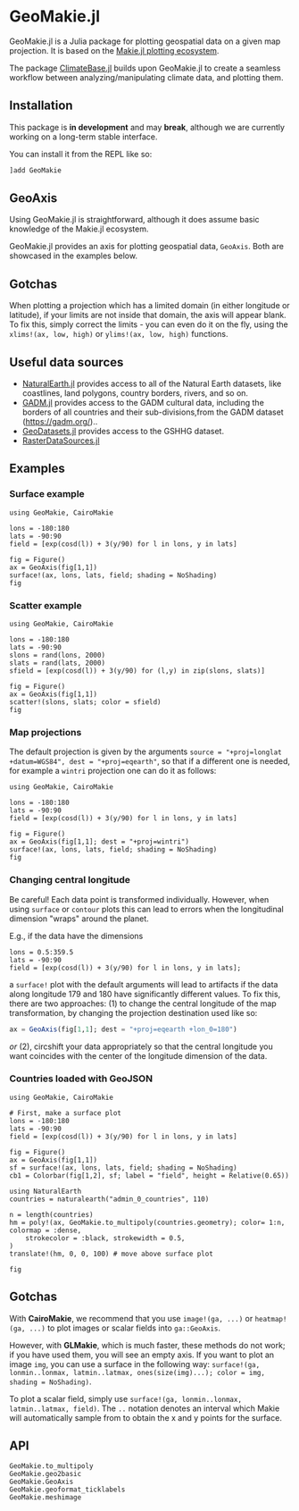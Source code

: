 # GeoMakie.jl
GeoMakie.jl is a Julia package for plotting geospatial data on a given map projection. It is based on the [Makie.jl plotting ecosystem](https://docs.makie.org/stable/).

The package [ClimateBase.jl](https://juliaclimate.github.io/ClimateBase.jl/dev/) builds upon GeoMakie.jl to create a seamless workflow between analyzing/manipulating climate data, and plotting them.

## Installation

This package is **in development** and may **break**, although we are currently working on a long-term stable interface.

You can install it from the REPL like so:
```julia
]add GeoMakie
```

## GeoAxis
Using GeoMakie.jl is straightforward, although it does assume basic knowledge of the Makie.jl ecosystem.

GeoMakie.jl provides an axis for plotting geospatial data, `GeoAxis`. Both are showcased in the examples below.


## Gotchas

When plotting a projection which has a limited domain (in either longitude or latitude), if your limits are not inside that domain, the axis will appear blank.  To fix this, simply correct the limits - you can even do it on the fly, using the `xlims!(ax, low, high)` or `ylims!(ax, low, high)` functions.

## Useful data sources

- [NaturalEarth.jl](https://github.com/JuliaGeo/NaturalEarth.jl) provides access to all of the Natural Earth datasets, like coastlines, land polygons, country borders, rivers, and so on.
- [GADM.jl](https://github.com/JuliaGeo/GADM.jl) provides access to the GADM cultural data, including the borders of all countries and their sub-divisions,from the GADM dataset (https://gadm.org/)..
- [GeoDatasets.jl](https://github.com/JuliaGeo/GeoDatasets.jl) provides access to the GSHHG dataset.
- [RasterDataSources.jl](https://github.com/EcoJulia/RasterDataSources.jl) 

## Examples

### Surface example
```@example MAIN
using GeoMakie, CairoMakie

lons = -180:180
lats = -90:90
field = [exp(cosd(l)) + 3(y/90) for l in lons, y in lats]

fig = Figure()
ax = GeoAxis(fig[1,1])
surface!(ax, lons, lats, field; shading = NoShading)
fig
```

### Scatter example
```@example MAIN
using GeoMakie, CairoMakie

lons = -180:180
lats = -90:90
slons = rand(lons, 2000)
slats = rand(lats, 2000)
sfield = [exp(cosd(l)) + 3(y/90) for (l,y) in zip(slons, slats)]

fig = Figure()
ax = GeoAxis(fig[1,1])
scatter!(slons, slats; color = sfield)
fig
```

### Map projections
The default projection is given by the arguments `source = "+proj=longlat +datum=WGS84", dest = "+proj=eqearth"`, so that if a different one is needed, for example a `wintri` projection one can do it as follows:
```@example MAIN
using GeoMakie, CairoMakie

lons = -180:180
lats = -90:90
field = [exp(cosd(l)) + 3(y/90) for l in lons, y in lats]

fig = Figure()
ax = GeoAxis(fig[1,1]; dest = "+proj=wintri")
surface!(ax, lons, lats, field; shading = NoShading)
fig
```

### Changing central longitude
Be careful! Each data point is transformed individually.
However, when using `surface` or `contour` plots this can lead to errors when the longitudinal dimension "wraps" around the planet.

E.g., if the data have the dimensions

```@example MAIN
lons = 0.5:359.5
lats = -90:90
field = [exp(cosd(l)) + 3(y/90) for l in lons, y in lats];
```
a `surface!` plot with the default arguments will lead to artifacts if the data along longitude 179 and 180 have significantly different values.
To fix this, there are two approaches: (1) to change the central longitude of the map transformation, by changing the projection destination used like so:

```julia
ax = GeoAxis(fig[1,1]; dest = "+proj=eqearth +lon_0=180")
```

_or_ (2), circshift your data appropriately so that the central longitude you want coincides with the center of the longitude dimension of the data.

### Countries loaded with GeoJSON
```@example MAIN
using GeoMakie, CairoMakie

# First, make a surface plot
lons = -180:180
lats = -90:90
field = [exp(cosd(l)) + 3(y/90) for l in lons, y in lats]

fig = Figure()
ax = GeoAxis(fig[1,1])
sf = surface!(ax, lons, lats, field; shading = NoShading)
cb1 = Colorbar(fig[1,2], sf; label = "field", height = Relative(0.65))

using NaturalEarth
countries = naturalearth("admin_0_countries", 110)

n = length(countries)
hm = poly!(ax, GeoMakie.to_multipoly(countries.geometry); color= 1:n, colormap = :dense,
    strokecolor = :black, strokewidth = 0.5,
)
translate!(hm, 0, 0, 100) # move above surface plot

fig
```

## Gotchas

With **CairoMakie**, we recommend that you use `image!(ga, ...)` or `heatmap!(ga, ...)` to plot images or scalar fields into `ga::GeoAxis`.

However, with **GLMakie**, which is much faster, these methods do not work; if you have used them, you will see an empty axis.  If you want to plot an image `img`, you can use a surface in the following way:
`surface!(ga, lonmin..lonmax, latmin..latmax, ones(size(img)...); color = img, shading = NoShading)`.

To plot a scalar field, simply use `surface!(ga, lonmin..lonmax, latmin..latmax, field)`.  The `..` notation denotes an interval which Makie will automatically sample from to obtain the x and y points for the surface.



## API

```@docs
GeoMakie.to_multipoly
GeoMakie.geo2basic
GeoMakie.GeoAxis
GeoMakie.geoformat_ticklabels
GeoMakie.meshimage

```
